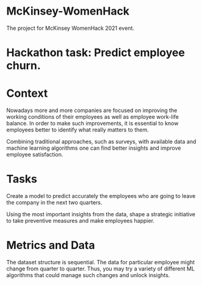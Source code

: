 # McKinsey-WomenHack
The project for McKinsey WomenHack 2021 event.

# Hackathon task: Predict employee churn.

# Context
Nowadays more and more companies are focused on improving the working conditions of their employees as
well as employee work-life balance. In order to make such improvements, it is essential to
know employees better to identify what really matters to them.

Combining traditional approaches, such as surveys, with available data and machine learning algorithms one
can find better insights and improve employee satisfaction.


# Tasks
Create a model to predict accurately the employees who are going to leave the
company in the next two quarters.

Using the most important insights from the data, shape a strategic initiative to take
preventive measures and make employees happier.


# Metrics and Data
The dataset structure is sequential. The data for particular employee might change from quarter to quarter. Thus, you may
try a variety of different ML algorithms that could manage such changes and unlock insights.

